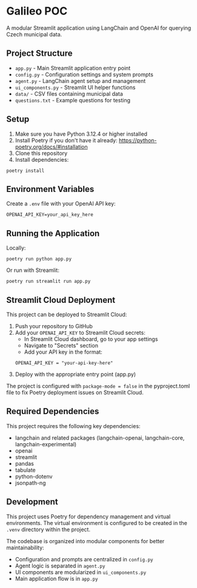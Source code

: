 # Galileo POC

A modular Streamlit application using LangChain and OpenAI for querying Czech municipal data.

## Project Structure

- `app.py` - Main Streamlit application entry point
- `config.py` - Configuration settings and system prompts
- `agent.py` - LangChain agent setup and management
- `ui_components.py` - Streamlit UI helper functions
- `data/` - CSV files containing municipal data
- `questions.txt` - Example questions for testing

## Setup

1. Make sure you have Python 3.12.4 or higher installed
2. Install Poetry if you don't have it already: https://python-poetry.org/docs/#installation
3. Clone this repository
4. Install dependencies:
```
poetry install
```

## Environment Variables

Create a `.env` file with your OpenAI API key:
```
OPENAI_API_KEY=your_api_key_here
```

## Running the Application

Locally:
```
poetry run python app.py
```

Or run with Streamlit:
```
poetry run streamlit run app.py
```

## Streamlit Cloud Deployment

This project can be deployed to Streamlit Cloud:

1. Push your repository to GitHub
2. Add your `OPENAI_API_KEY` to Streamlit Cloud secrets:
   - In Streamlit Cloud dashboard, go to your app settings
   - Navigate to "Secrets" section
   - Add your API key in the format:
   ```
   OPENAI_API_KEY = "your-api-key-here"
   ```
3. Deploy with the appropriate entry point (app.py)

The project is configured with `package-mode = false` in the pyproject.toml file to fix Poetry deployment issues on Streamlit Cloud.

## Required Dependencies

This project requires the following key dependencies:
- langchain and related packages (langchain-openai, langchain-core, langchain-experimental)
- openai
- streamlit
- pandas
- tabulate
- python-dotenv
- jsonpath-ng

## Development

This project uses Poetry for dependency management and virtual environments. The virtual environment is configured to be created in the `.venv` directory within the project.

The codebase is organized into modular components for better maintainability:
- Configuration and prompts are centralized in `config.py`
- Agent logic is separated in `agent.py` 
- UI components are modularized in `ui_components.py`
- Main application flow is in `app.py` 